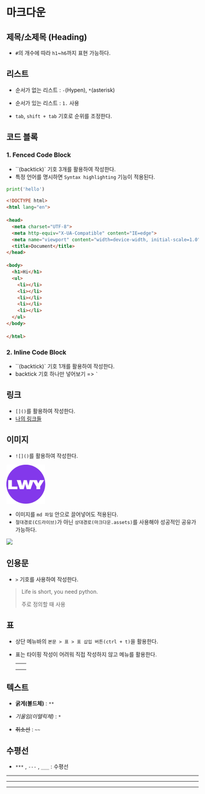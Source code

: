 # 마크다운



## 제목/소제목 (Heading)

- `#`의 개수에 따라 `h1`~`h6`까지 표현 가능하다.



## 리스트

- 순서가 없는 리스트 : `-`(Hypen), `*`(asterisk)
- 순서가 있는 리스트 : `1.` 사용

- `tab`, `shift + tab` 기호로 순위를 조정한다.



## 코드 블록

### 1. Fenced Code Block

- ``(backtick)` 기호 3개를 활용하여 작성한다.
- 특정 언어를 명시하면 `Syntax highlighting` 기능이 적용된다.

```python
print('hello')
```

```html
<!DOCTYPE html>
<html lang="en">

<head>
  <meta charset="UTF-8">
  <meta http-equiv="X-UA-Compatible" content="IE=edge">
  <meta name="viewport" content="width=device-width, initial-scale=1.0">
  <title>Document</title>
</head>

<body>
  <h1>Hi</h1>
  <ul>
    <li></li>
    <li></li>
    <li></li>
    <li></li>
    <li></li>
  </ul>
</body>

</html>
```



### 2. Inline Code Block

- ``(backtick)` 기호 1개를 활용하여 작성한다.
- backtick 기호 하나만 넣어보기 => `` ` ``



## 링크

- `[]()`를 활용하여 작성한다.
- [나의 링크들](https://litt.ly/lwyeol)



## 이미지

- `![]()`를 활용하여 작성한다.

<img src="Markdown.assets/LWY.jpg" alt="LWY" style="zoom:10%;" />

- 이미지를 `md 파일` 안으로 끌어넣어도 적용된다.
- `절대경로(C드라이브)`가 아닌 `상대경로(마크다운.assets)`를 사용해야 성공적인 공유가 가능하다.

![](https://wikidocs.net/images/page/5/pahkey_KRRKrp.png)



## 인용문

- `>` 기호를 사용하여 작성한다.

> Life is short, you need python.
>
> 주로 정의할 때 사용



## 표

- 상단 메뉴바의 `본문 > 표 > 표 삽입 버튼(ctrl + t)`을 활용한다.

- 표는 타이핑 작성이 어려워 직접 작성하지 않고 메뉴를 활용한다.

  |      |      |
  | ---- | ---- |
  |      |      |
  |      |      |
  |      |      |



## 텍스트

- **굵게(볼드체)** : `**`

- *기울임(이텔릭체)* : `*`

- ~~취소선~~ : `~~`



## 수평선

- `***` , `---` , `___` : 수평선

***
---
___



